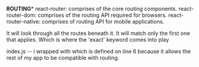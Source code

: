 ************ROUTING*************
react-router: comprises of the core routing components.
react-router-dom: comprises of the routing API required for browsers.
react-router-native: comprises of routing API for mobile applications.

<Switch> It will look through all the routes beneath it. It will match only the first one that applies. Which is where the 'exact' keyword comes into play </Switch>

index.js -- i wrapped <App /> with <Router> which is defined on line 6 because it allows the rest of my app to be compatible with routing.